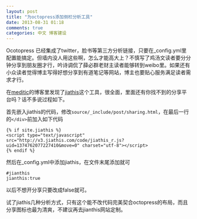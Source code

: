 ```yaml
---
layout: post
title: "为octopress添加侧栏分析工具"
date: 2013-08-31 01:18
comments: true
categories: 中文 博客建设
---
```

Ocotopress 已经集成了twitter，脸书等第三方分析链接，只要在_config.yml里配置能搞定。但墙内没人用这些啊，怎么才能高大上？不慎写了鸡汤文读者要分分钟分享到朋友圈才行，吟诗调侃了薛必群老财主读者能够转到weibo里。如果还有小众读者觉得博主写得好想分享到有道笔记等网站，博主也要贴心服务满足读者需求才行。

在[meditic](http://meditic.com/game-of-wild-beast/)的博客里发现了[jiathis](http://www.jiathis.com/)这个工具，很全面，里面还有你找不到的分享平台吗？话不多说过程如下。


首先嵌入jiathis的代码，修改`source/_include/post/sharing.html`，在最后一行的`</div>`前加入如下代码

    {% if site.jiathis %}
    <script type="text/javascript" src="http://v3.jiathis.com/code/jiathis_r.js?uid=1374762077227410&move=0" charset="utf-8"></script>
    {% endif %}

然后在_config.yml中添加jiathis，在文件末尾添加就可

	#jianthis
	jianthis:true

以后不想开分享只要改成false就可。

试了jiathis几种分析方式，只有这个能不改代码完美契合octopress的布局，而且分享图标也最为清爽，不建议再去jianthis网站定制。